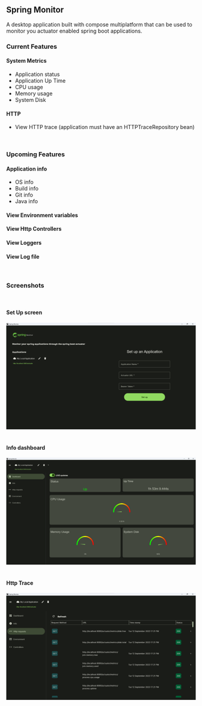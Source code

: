 ## Spring Monitor

A desktop application built with compose multiplatform that can be used to monitor you actuator enabled spring boot
applications.

### Current Features

#### System Metrics

<ul>
    <li>Application status </li>
    <li>Application Up Time</li>
    <li>CPU usage</li>
    <li>Memory usage</li>
    <li>System Disk</li>
</ul>

#### HTTP

<ul>
    <li>View HTTP trace (application must have an HTTPTraceRepository bean)</li>
</ul>
<br>

### Upcoming Features

#### Application info

<ul>
    <li>OS info</li>
    <li>Build info</li>
    <li>Git info</li>
    <li>Java info</li>
</ul>

#### View Environment variables

#### View Http Controllers

#### View Loggers

#### View Log file

<br>

### Screenshots

<br>

#### Set Up screen

<img src="screenshots/set-up-screen.png" alt="Set up application screen">
<br>
<br>

#### Info dashboard

<img src="screenshots/dashboard-screen.png" alt="Set up application screen">
<br>
<br>

#### Http Trace

<img src="screenshots/http-trace-screen.png" alt="Set up application screen">
<br>
<br>

